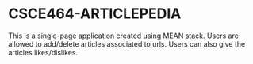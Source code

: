 # CSCE464-ARTICLEPEDIA

This is a single-page application created using MEAN stack. 
Users are allowed to add/delete articles associated to urls. Users can also give the articles likes/dislikes. 

